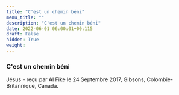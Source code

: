 ```yaml
---
title: "C'est un chemin béni"
menu_title: ""
description: "C'est un chemin béni"
date: 2022-06-01 06:00:01+00:115
draft: False
hidden: True
weight:
---
```

### C'est un chemin béni

Jésus - reçu par Al Fike le 24 Septembre 2017, Gibsons, Colombie-Britannique, Canada.



